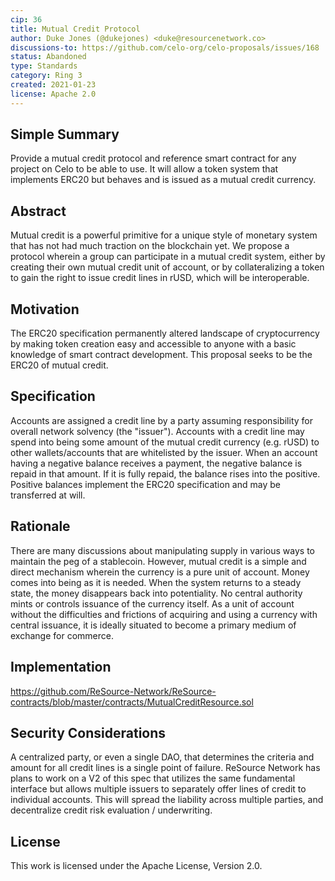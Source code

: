 ```yaml
---
cip: 36
title: Mutual Credit Protocol
author: Duke Jones (@dukejones) <duke@resourcenetwork.co>
discussions-to: https://github.com/celo-org/celo-proposals/issues/168
status: Abandoned
type: Standards
category: Ring 3
created: 2021-01-23
license: Apache 2.0
---
```


## Simple Summary
Provide a mutual credit protocol and reference smart contract for any project on Celo to be able to use.  It will allow a token system that implements ERC20 but behaves and is issued as a mutual credit currency.

## Abstract
Mutual credit is a powerful primitive for a unique style of monetary system that has not had much traction on the blockchain yet. We propose a protocol wherein a group can participate in a mutual credit system, either by creating their own mutual credit unit of account, or by collateralizing a token to gain the right to issue credit lines in rUSD, which will be interoperable.

## Motivation
The ERC20 specification permanently altered landscape of cryptocurrency by making token creation easy and accessible to anyone with a basic knowledge of smart contract development. This proposal seeks to be the ERC20 of mutual credit.

## Specification
Accounts are assigned a credit line by a party assuming responsibility for overall network solvency (the "issuer").  Accounts with a credit line may spend into being some amount of the mutual credit currency (e.g. rUSD) to other wallets/accounts that are whitelisted by the issuer.  When an account having a negative balance receives a payment, the negative balance is repaid in that amount.  If it is fully repaid, the balance rises into the positive. Positive balances implement the ERC20 specification and may be transferred at will.

## Rationale
There are many discussions about manipulating supply in various ways to maintain the peg of a stablecoin.  However, mutual credit is a simple and direct mechanism wherein the currency is a pure unit of account. Money comes into being as it is needed.  When the system returns to a steady state, the money disappears back into potentiality. No central authority mints or controls issuance of the currency itself.  As a unit of account without the difficulties and frictions of acquiring and using a currency with central issuance, it is ideally situated to become a primary medium of exchange for commerce.

## Implementation
https://github.com/ReSource-Network/ReSource-contracts/blob/master/contracts/MutualCreditResource.sol

## Security Considerations
A centralized party, or even a single DAO, that determines the criteria and amount for all credit lines is a single point of failure. 
ReSource Network has plans to work on a V2 of this spec that utilizes the same fundamental interface but allows multiple issuers to separately offer lines of credit to individual accounts.  This will spread the liability across multiple parties, and decentralize credit risk evaluation / underwriting.


## License
This work is licensed under the Apache License, Version 2.0.
